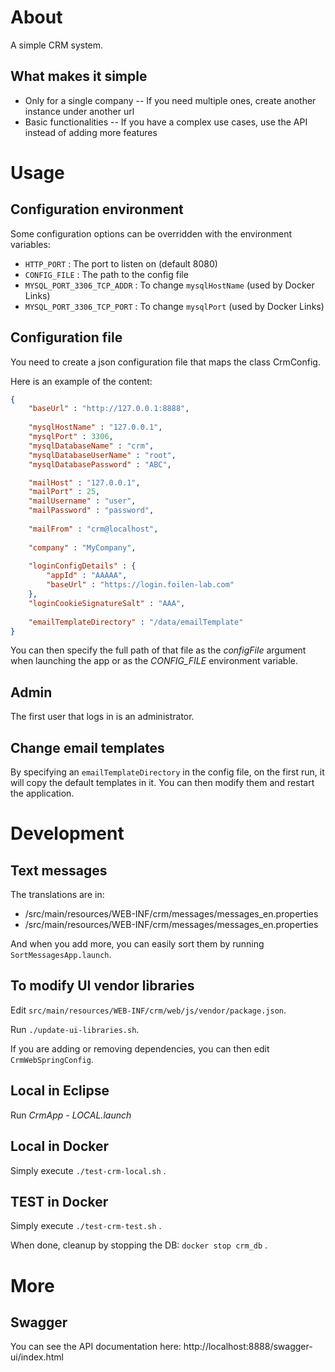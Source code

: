# About

A simple CRM system.

## What makes it simple

- Only for a single company
-- If you need multiple ones, create another instance under another url
- Basic functionalities
-- If you have a complex use cases, use the API instead of adding more features

# Usage

## Configuration environment

Some configuration options can be overridden with the environment variables:

* `HTTP_PORT` : The port to listen on (default 8080)
* `CONFIG_FILE` : The path to the config file
* `MYSQL_PORT_3306_TCP_ADDR` : To change `mysqlHostName` (used by Docker Links)
* `MYSQL_PORT_3306_TCP_PORT` : To change `mysqlPort` (used by Docker Links)

## Configuration file

You need to create a json configuration file that maps the class CrmConfig.

Here is an example of the content:

```json
{
	"baseUrl" : "http://127.0.0.1:8888",
	
	"mysqlHostName" : "127.0.0.1",
	"mysqlPort" : 3306,
	"mysqlDatabaseName" : "crm",
	"mysqlDatabaseUserName" : "root",
	"mysqlDatabasePassword" : "ABC",

	"mailHost" : "127.0.0.1",
	"mailPort" : 25,
	"mailUsername" : "user",
	"mailPassword" : "password",
	
	"mailFrom" : "crm@localhost",
	
	"company" : "MyCompany",
	
	"loginConfigDetails" : {
		"appId" : "AAAAA",
		"baseUrl" : "https://login.foilen-lab.com"
	},
	"loginCookieSignatureSalt" : "AAA",
	
	"emailTemplateDirectory" : "/data/emailTemplate"
}
```

You can then specify the full path of that file as the *configFile* argument when launching the app or as the
*CONFIG_FILE* environment variable.

## Admin

The first user that logs in is an administrator.

## Change email templates

By specifying an `emailTemplateDirectory` in the config file, on the first run, it will copy the default 
templates in it. You can then modify them and restart the application.

# Development

## Text messages

The translations are in:
- /src/main/resources/WEB-INF/crm/messages/messages_en.properties
- /src/main/resources/WEB-INF/crm/messages/messages_en.properties

And when you add more, you can easily sort them by running `SortMessagesApp.launch`.

## To modify UI vendor libraries  

Edit `src/main/resources/WEB-INF/crm/web/js/vendor/package.json`.

Run `./update-ui-libraries.sh`.

If you are adding or removing dependencies, you can then edit `CrmWebSpringConfig`.

## Local in Eclipse

Run *CrmApp - LOCAL.launch*

## Local in Docker

Simply execute `./test-crm-local.sh` .

## TEST in Docker

Simply execute `./test-crm-test.sh` .

When done, cleanup by stopping the DB: `docker stop crm_db` .

# More

## Swagger

You can see the API documentation here: http://localhost:8888/swagger-ui/index.html


